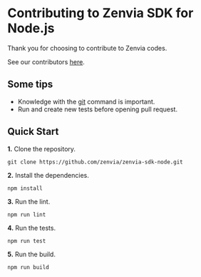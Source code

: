 # Contributing to Zenvia SDK for Node.js

Thank you for choosing to contribute to Zenvia codes.

See our contributors [here](https://github.com/zenvia/zenvia-sdk-node/graphs/contributors).



## Some tips

* Knowledge with the [git](https://git-scm.com/) command is important.
* Run and create new tests before opening pull request.



## Quick Start

**1.** Clone the repository.

```shell
git clone https://github.com/zenvia/zenvia-sdk-node.git
```

**2.** Install the dependencies.

```shell
npm install
```

**3.** Run the lint.

```shell
npm run lint
```

**4.** Run the tests.

```shell
npm run test
```

**5.** Run the build.

```shell
npm run build
```
